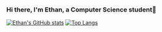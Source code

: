 ### Hi there, I'm Ethan, a Computer Science student👋

[![Ethan's GitHub stats](https://github-readme-stats-ethanbtlr.vercel.app//api?username=ethanbtlr&theme=synthwave&show_icons=true&count_private=true)](https://github-readme-stats-ethanbtlr.vercel.app/)
[![Top Langs](https://github-readme-stats-ethanbtlr.vercel.app//api/top-langs/?username=ethanbtlr&theme=synthwave&show_icons=true&layout=compact)](https://github-readme-stats-ethanbtlr.vercel.app/)

<!--
**ethanbtlr/ethanbtlr** is a ✨ _special_ ✨ repository because its `README.md` (this file) appears on your GitHub profile.

Here are some ideas to get you started:

- 🌱 I’m currently learning ...
- 👯 I’m looking to collaborate on ...
- 🤔 I’m looking for help with ...
- 💬 Ask me about ...
- 📫 How to reach me: ...
- 😄 Pronouns: ...
- ⚡ Fun fact: ...
-->
